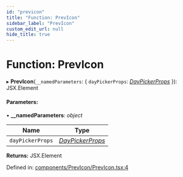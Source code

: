 ```yaml
---
id: "previcon"
title: "Function: PrevIcon"
sidebar_label: "PrevIcon"
custom_edit_url: null
hide_title: true
---
```


# Function: PrevIcon

▸ **PrevIcon**(`__namedParameters`: { `dayPickerProps`: [*DayPickerProps*](../interfaces/daypickerprops.md)  }): JSX.Element

#### Parameters:

• **__namedParameters**: *object*

Name | Type |
------ | ------ |
`dayPickerProps` | [*DayPickerProps*](../interfaces/daypickerprops.md) |

**Returns:** JSX.Element

Defined in: [components/PrevIcon/PrevIcon.tsx:4](https://github.com/gpbl/react-day-picker/blob/7a46f8df/packages/react-day-picker/src/components/PrevIcon/PrevIcon.tsx#L4)
